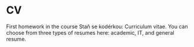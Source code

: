 # CV
First homework in the course Staň se kodérkou: Curriculum vitae.
You can choose from three types of resumes here: academic, IT, and general resume.
